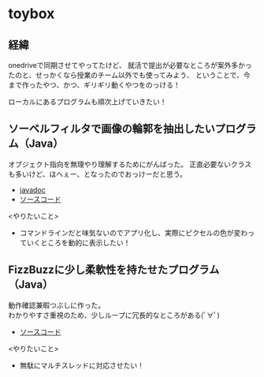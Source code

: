 # toybox
## 経緯
onedriveで同期させてやってたけど、
就活で提出が必要なところが案外多かったのと、せっかくなら授業のチーム以外でも使ってみよう、
ということで、今まで作ったやつ、かつ、ギリギリ動くやつをのっける！  

ローカルにあるプログラムも順次上げていきたい！

## ソーベルフィルタで画像の輪郭を抽出したいプログラム（Java）
オブジェクト指向を無理やり理解するためにがんばった。
正直必要ないクラスも多いけど、ほへぇー、となったのでおっけーだと思う。  
- [javadoc](https://mossan0706.github.io/toybox/image_exchange/javadoc/image_exchange/module-summary.html)  
- [ソースコード](https://github.com/mossan0706/toybox/tree/main/image_exchange/src/package1)  

<やりたいこと>
- コマンドラインだと味気ないのでアプリ化し、実際にピクセルの色が変わっていくところを動的に表示したい！
  
  
## FizzBuzzに少し柔軟性を持たせたプログラム（Java）
動作確認兼暇つぶしに作った。  
わかりやすさ重視のため、少しループに冗長的なところがある(ﾟ∀ﾟ)  
- [ソースコード](https://github.com/mossan0706/toybox/tree/main/java%E3%81%AE%E3%81%94%E3%81%A1%E3%82%83%E3%81%94%E3%81%A1%E3%82%83%E3%83%A1%E3%83%A2/%E5%8B%95%E4%BD%9C%E7%A2%BA%E8%AA%8D%E7%94%A8/Test/src)  

<やりたいこと>
- 無駄にマルチスレッドに対応させたい！


